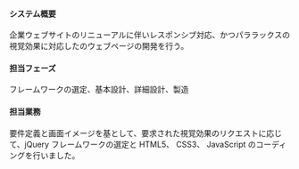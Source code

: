 #### システム概要
企業ウェブサイトのリニューアルに伴いレスポンシブ対応、かつパララックスの視覚効果に対応したのウェブページの開発を行う。

#### 担当フェーズ
フレームワークの選定、基本設計、詳細設計、製造

#### 担当業務
要件定義と画面イメージを基として、要求された視覚効果のリクエストに応じて、jQuery フレームワークの選定と HTML5、 CSS3、 JavaScript のコーディングを行いました。
